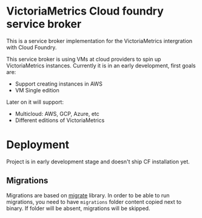 # VictoriaMetrics Cloud foundry service broker

This is a service broker implementation for the VictoriaMetrics intergration with Cloud Foundry.

This service broker is using VMs at cloud providers to spin up VictoriaMetrics instances.
Currently it is in an early development, first goals are:

- Support creating instances in AWS
- VM Single edition

Later on it will support:

- Multicloud: AWS, GCP, Azure, etc
- Different editions of VictoriaMetrics

# Deployment

Project is in early development stage and doesn't ship CF installation yet.

## Migrations

Migrations are based on [migrate](https://github.com/golang-migrate/migrate) library.
In order to be able to run migrations, you need to have `migrations` folder content copied next to binary.
If folder will be absent, migrations will be skipped.